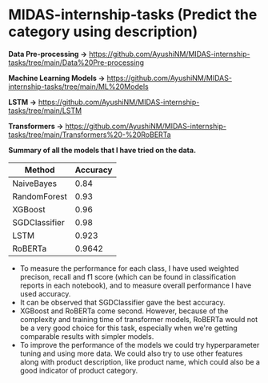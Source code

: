 # MIDAS-internship-tasks (Predict the category using description)

**Data Pre-processing ->** https://github.com/AyushiNM/MIDAS-internship-tasks/tree/main/Data%20Pre-processing

**Machine Learning Models ->** https://github.com/AyushiNM/MIDAS-internship-tasks/tree/main/ML%20Models

**LSTM ->** https://github.com/AyushiNM/MIDAS-internship-tasks/tree/main/LSTM

**Transformers ->** https://github.com/AyushiNM/MIDAS-internship-tasks/tree/main/Transformers%20-%20RoBERTa



**Summary of all the models that I have tried on the data.**

| Method  | Accuracy |
| ------------- | ------------- |
| NaiveBayes | 0.84 |
| RandomForest | 0.93 |
| XGBoost | 0.96 |
| SGDClassifier | 0.98 |
| LSTM | 0.923 |
| RoBERTa | 0.9642 |

* To measure the performance for each class, I have used weighted precison, recall and f1 score (which can be found in classification reports in each notebook), and to measure overall performance I have used accuracy.
* It can be observed that SGDClassifier gave the best accuracy. 
* XGBoost and RoBERTa come second. However, because of the complexity and training time of transformer models, RoBERTa would not be a very good choice for this task, especially when we're getting comparable results with simpler models. 
* To improve the performance of the models we could try hyperparameter tuning and using more data. We could also try to use other features along with product description, like product name, which could also be a good indicator of product category.
